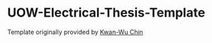 # UOW-Electrical-Thesis-Template

Template originally provided by [Kwan-Wu Chin](https://documents.uow.edu.au/~kwanwu/)
